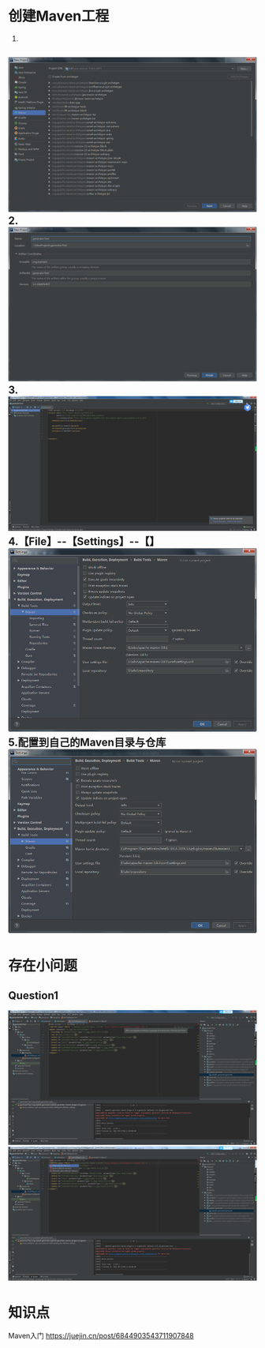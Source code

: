 # 创建Maven工程
1.
![](./picture/Maven-IJ-1.png)  
2.
![](./picture/Maven-IJ-2.png)
3.
![](./picture/Maven-IJ-3.png)
4.【File】--【Settings】--【】
![](./picture/Maven-IJ-4.png)
5.配置到自己的Maven目录与仓库  
![](./picture/Maven-IJ-5.png)
--
# 存在小问题
## Question1
![](./picture/Maven-IJ-6.png)
![](./picture/Maven-IJ-7.png)

# 知识点  
Maven入门
https://juejin.cn/post/6844903543711907848
